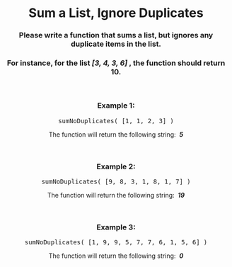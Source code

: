 <div align = "center">

# Sum a List, Ignore Duplicates

</div>

<div align = "center">

<h3>Please write a function that sums a list, but ignores any duplicate items in the list.</h3>

<h3>For instance, for the list <em>[3, 4, 3, 6]</em> , the function should return 10.</h3>

<br>

<h3>Example 1:</h3>

<pre>sumNoDuplicates(&nbsp;[1, 1, 2, 3]&nbsp;)</pre>

<p>The function will return the following string: &nbsp;<strong><em>5</em></strong></p>

<br>

<h3>Example 2:</h3>

<pre>sumNoDuplicates(&nbsp;[9, 8, 3, 1, 8, 1, 7]&nbsp;)</pre>

<p>The function will return the following string: &nbsp;<strong><em>19</em></strong></p>

<br>

<h3>Example 3:</h3>

<pre>sumNoDuplicates(&nbsp;[1, 9, 9, 5, 7, 7, 6, 1, 5, 6]&nbsp;)</pre>

<p>The function will return the following string: &nbsp;<strong><em>0</em></strong></p>

</div>
